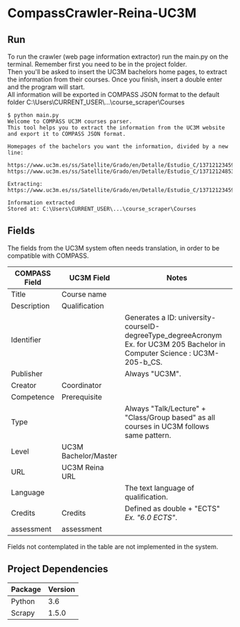 # CompassCrawler-Reina-UC3M
## Run
To run the crawler (web page information extractor) run the main.py on the terminal. Remember first you need to be in the project folder.  
Then you'll be asked to insert the UC3M bachelors home pages, to extract the information from their courses. Once you finish,
insert a double enter and the program will start.  
All information will be exported in COMPASS JSON format to the default folder C:\Users\CURRENT_USER\\...\course_scraper\Courses

~~~~
$ python main.py
Welcome to COMPASS UC3M courses parser.
This tool helps you to extract the information from the UC3M website and export it to COMPASS JSON format.

Homepages of the bachelors you want the information, divided by a new line:

https://www.uc3m.es/ss/Satellite/Grado/en/Detalle/Estudio_C/1371212345976/1371212987094/Bachelor_s_Degree_in_Telecommunication_Technologies_Engineering
https://www.uc3m.es/ss/Satellite/Grado/en/Detalle/Estudio_C/1371212485394/1371212987094/Bachelor_s_Degree_in_Communication_System_Engineering

Extracting: https://www.uc3m.es/ss/Satellite/Grado/en/Detalle/Estudio_C/1371212345976/1371212987094/Bachelor_s_Degree_in_Telecommunication_Technologies_Engineering

Information extracted
Stored at: C:\Users\CURRENT_USER\...\course_scraper\Courses
~~~~

## Fields
The fields from the UC3M system often needs translation, in order to be compatible with COMPASS.

COMPASS Field | UC3M Field           | Notes
--------------|----------------------|---------------------------------------------------------------------------------------------------------------------------
Title         | Course name          |
Description   | Qualification        |
Identifier    |                      | Generates a ID: university-courseID-degreeType_degreeAcronym Ex. for UC3M 205 Bachelor in Computer Science : UC3M-205-b_CS.
Publisher     |                      | Always "UC3M".
Creator       | Coordinator          |
Competence    | Prerequisite         |
Type          |                      | Always "Talk/Lecture" + "Class/Group based" as all courses in UC3M follows same pattern.
Level         | UC3M Bachelor/Master |
URL           | UC3M Reina URL       |
Language      |                      | The text language of qualification.
Credits       | Credits              | Defined as double + "ECTS" _Ex. "6.0 ECTS"_.
assessment    | assessment           |

Fields not contemplated in the table are not implemented in the system.

## Project Dependencies
Package          | Version
-----------------|----------
Python           | 3.6
Scrapy           | 1.5.0

